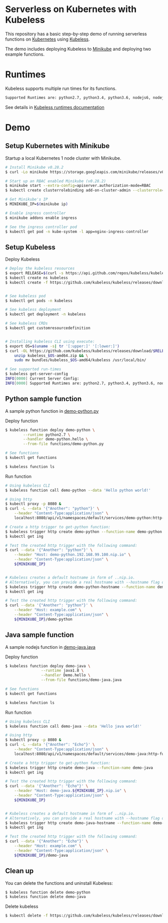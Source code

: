 # Serverless on Kubernetes with Kubeless
This repository has a basic step-by-step demo of running serverless functions on [Kubernetes](https://kubernetes.io/) using [Kubeless](https://github.com/kubeless/kubeless).

The demo includes deploying Kubeless to [Minikube](https://github.com/kubernetes/minikube) and deploying two example functions.

# Runtimes
Kubeless supports multiple run times for its functions.
```bash
Supported Runtimes are: python2.7, python3.4, python3.6, nodejs6, nodejs8, nodejs_distroless8, ruby2.4, php7.2, go1.10, dotnetcore2.0, java1.8, ballerina0.981.0, jvm1.8 
```
See details in [Kubeless runtimes documentation](https://kubeless.io/docs/runtimes/)  


# Demo
## Setup Kubernetes with Minikube
Startup a local Kubernetes 1 node cluster with Minikube.
```bash
# Install Minikube v0.28.2
$ curl -Lo minikube https://storage.googleapis.com/minikube/releases/v0.28.2/minikube-darwin-amd64 && chmod +x minikube && sudo mv minikube /usr/local/bin/

# Start up an RBAC enabled Minikube (v0.28.2)
$ minikube start --extra-config=apiserver.authorization-mode=RBAC
$ kubectl create clusterrolebinding add-on-cluster-admin --clusterrole=cluster-admin --serviceaccount=kube-system:default

# Get Minikube's IP
$ MINIKUBE_IP=$(minikube ip)

# Enable ingress controller
$ minikube addons enable ingress

# See the ingress controller pod
$ kubectl get pod -n kube-system -l app=nginx-ingress-controller
```

## Setup Kubeless
Deploy Kubeless
```bash
# Deploy the kubeless resources
$ export RELEASE=$(curl -s https://api.github.com/repos/kubeless/kubeless/releases/latest | grep tag_name | cut -d '"' -f 4)
$ kubectl create ns kubeless
$ kubectl create -f https://github.com/kubeless/kubeless/releases/download/${RELEASE}/kubeless-${RELEASE}.yaml


# See kubeless pod
$ kubectl get pods -n kubeless

# See kubeless deployment
$ kubectl get deployment -n kubeless

# See kubeless CRDs
$ kubectl get customresourcedefinition


# Installing kubeless CLI using execute:
$ export OS=$(uname -s| tr '[:upper:]' '[:lower:]')
$ curl -OL https://github.com/kubeless/kubeless/releases/download/$RELEASE/kubeless_$OS-amd64.zip && \
    unzip kubeless_$OS-amd64.zip && \
    sudo mv bundles/kubeless_$OS-amd64/kubeless /usr/local/bin/

# See supported run-times
$ kubeless get-server-config
INFO[0000] Current Server Config:                       
INFO[0000] Supported Runtimes are: python2.7, python3.4, python3.6, nodejs6, nodejs8, nodejs_distroless8, ruby2.4, php7.2, go1.10, dotnetcore2.0, java1.8, ballerina0.981.0, jvm1.8 
```

## Python sample function
A sample python function in [demo-python.py](functions/demo-python.py)

Deploy function
```bash
$ kubeless function deploy demo-python \
        --runtime python2.7 \
        --handler demo-python.hello \
        --from-file functions/demo-python.py

# See functions
$ kubectl get functions

$ kubeless function ls
```

Run function
```bash
# Using kubeless CLI
$ kubeless function call demo-python --data 'Hello python world!'

# Using http
$ kubectl proxy -p 8080 &
$ curl -L --data '{"Another": "python"}' \
    --header "Content-Type:application/json" \
    localhost:8080/api/v1/namespaces/default/services/demo-python:http-function-port/proxy/

# Create a http trigger to get-python function:
$ kubeless trigger http create demo-python --function-name demo-python
$ kubectl get ing

# Test the created http trigger with the following command:
$ curl --data '{"Another": "python"}' \
    --header "Host: demo-python.192.168.99.100.nip.io" \
    --header "Content-Type:application/json" \
    ${MINIKUBE_IP}


# Kubeless creates a default hostname in form of ..nip.io.
# Alternatively, you can provide a real hostname with --hostname flag or use a different --path like this:
$ kubeless trigger http create demo-python-hostname --function-name demo-python --path demo-python --hostname example.com
$ kubectl get ing

# Test the created http trigger with the following command:
$ curl --data '{"Another": "python"}' \
    --header "Host: example.com" \
    --header "Content-Type:application/json" \
    ${MINIKUBE_IP}/demo-python
```

## Java sample function
A sample nodejs function in [demo-java.java](functions/demo-java.java)

Deploy function
```bash
$ kubeless function deploy demo-java \
                --runtime java1.8 \
                --handler Demo.hello \
                --from-file functions/demo-java.java

# See functions
$ kubectl get functions

$ kubeless function ls
```

Run function
```bash
# Using kubeless CLI
$ kubeless function call demo-java --data 'Hello java world!'

# Using http
$ kubectl proxy -p 8080 &
$ curl -L --data '{"Another": "Echo"}' \
    --header "Content-Type:application/json" \
    localhost:8080/api/v1/namespaces/default/services/demo-java:http-function-port/proxy/

# Create a http trigger to get-python function:
$ kubeless trigger http create demo-java --function-name demo-java
$ kubectl get ing

# Test the created http trigger with the following command:
$ curl --data '{"Another": "Echo"}' \
    --header "Host: demo-java.${MINIKUBE_IP}.nip.io" \
    --header "Content-Type:application/json" \
    ${MINIKUBE_IP}


# Kubeless creates a default hostname in form of ..nip.io.
# Alternatively, you can provide a real hostname with --hostname flag or use a different --path like this:
$ kubeless trigger http create demo-java-hostname --function-name demo-java --path demo-java --hostname example.com
$ kubectl get ing

# Test the created http trigger with the following command:
$ curl --data '{"Another": "Echo"}' \
    --header "Host: example.com" \
    --header "Content-Type:application/json" \
    ${MINIKUBE_IP}/demo-java
```


## Clean up
You can delete the functions and uninstall Kubeless:
```bash
$ kubeless function delete demo-python
$ kubeless function delete demo-java
```

Delete kubeless
```bash
$ kubectl delete -f https://github.com/kubeless/kubeless/releases/download/$RELEASE/kubeless-$RELEASE.yaml
```
